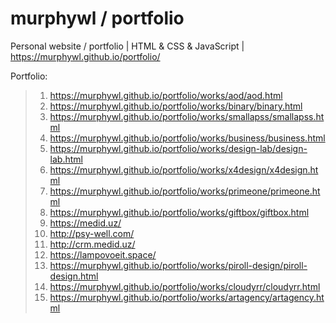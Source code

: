 # murphywl / portfolio
Personal website / portfolio | HTML &amp; CSS &amp; JavaScript | https://murphywl.github.io/portfolio/

Portfolio:
> 1. https://murphywl.github.io/portfolio/works/aod/aod.html
> 2. https://murphywl.github.io/portfolio/works/binary/binary.html
> 3. https://murphywl.github.io/portfolio/works/smallapss/smallapss.html
> 4. https://murphywl.github.io/portfolio/works/business/business.html
> 5. https://murphywl.github.io/portfolio/works/design-lab/design-lab.html
> 6. https://murphywl.github.io/portfolio/works/x4design/x4design.html
> 7. https://murphywl.github.io/portfolio/works/primeone/primeone.html
> 8. https://murphywl.github.io/portfolio/works/giftbox/giftbox.html
> 9. https://medid.uz/
> 10. http://psy-well.com/
> 11. http://crm.medid.uz/
> 12. https://lampovoeit.space/
> 13. https://murphywl.github.io/portfolio/works/piroll-design/piroll-design.html
> 14. https://murphywl.github.io/portfolio/works/cloudyrr/cloudyrr.html
> 15. https://murphywl.github.io/portfolio/works/artagency/artagency.html

